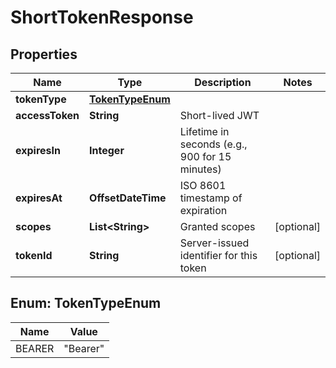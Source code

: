 

# ShortTokenResponse


## Properties

| Name | Type | Description | Notes |
|------------ | ------------- | ------------- | -------------|
|**tokenType** | [**TokenTypeEnum**](#TokenTypeEnum) |  |  |
|**accessToken** | **String** | Short-lived JWT |  |
|**expiresIn** | **Integer** | Lifetime in seconds (e.g., 900 for 15 minutes) |  |
|**expiresAt** | **OffsetDateTime** | ISO 8601 timestamp of expiration |  |
|**scopes** | **List&lt;String&gt;** | Granted scopes |  [optional] |
|**tokenId** | **String** | Server-issued identifier for this token |  [optional] |



## Enum: TokenTypeEnum

| Name | Value |
|---- | -----|
| BEARER | &quot;Bearer&quot; |



